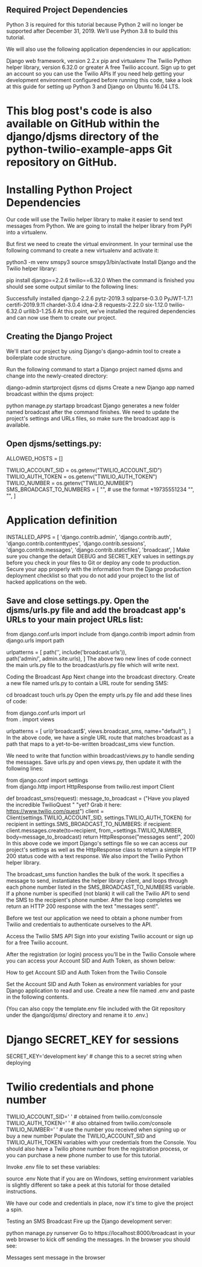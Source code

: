 ## Required Project Dependencies
Python 3 is required for this tutorial because Python 2 will no longer be supported after December 31, 2019. We’ll use Python 3.8 to build this tutorial.

We will also use the following application dependencies in our application:

Django web framework, version 2.2.x
pip and virtualenv
The Twilio Python helper library, version 6.32.0 or greater
A free Twilio account. Sign up to get an account so you can use the Twilio APIs
If you need help getting your development environment configured before running this code, take a look at this guide for setting up Python 3 and Django on Ubuntu 16.04 LTS.

# This blog post's code is also available on GitHub within the django/djsms directory of the python-twilio-example-apps Git repository on GitHub.

# Installing Python Project Dependencies
Our code will use the Twilio helper library to make it easier to send text messages from Python. We are going to install the helper library from PyPI into a virtualenv.

But first we need to create the virtual environment. In your terminal use the following command to create a new virtualenv and activate it:

python3 -m venv smspy3
source smspy3/bin/activate
Install Django and the Twilio helper library:

pip install django==2.2.6 twilio==6.32.0
When the command is finished you should see some output similar to the following lines:

Successfully installed django-2.2.6 pytz-2019.3 sqlparse-0.3.0
PyJWT-1.7.1 certifi-2019.9.11 chardet-3.0.4 idna-2.8 requests-2.22.0 six-1.12.0 twilio-6.32.0 urllib3-1.25.6
At this point, we’ve installed the required dependencies and can now use them to create our project.

## Creating the Django Project
We'll start our project by using Django's django-admin tool to create a boilerplate code structure.



Run the following command to start a Django project named djsms and change into the newly-created directory:

django-admin startproject djsms
cd djsms
Create a new Django app named broadcast within the djsms project:

python manage.py startapp broadcast
Django generates a new folder named broadcast after the command finishes. We need to update the project's settings and URLs files, so make sure the broadcast app is available.

## Open djsms/settings.py:

ALLOWED_HOSTS = []


TWILIO_ACCOUNT_SID = os.getenv("TWILIO_ACCOUNT_SID")
TWILIO_AUTH_TOKEN = os.getenv("TWILIO_AUTH_TOKEN")
TWILIO_NUMBER = os.getenv("TWILIO_NUMBER")
SMS_BROADCAST_TO_NUMBERS = [ 
    "", # use the format +19735551234
    "", 
    "", 
]


# Application definition

INSTALLED_APPS = [ 
    'django.contrib.admin',
    'django.contrib.auth',
    'django.contrib.contenttypes',
    'django.contrib.sessions',
    'django.contrib.messages',
    'django.contrib.staticfiles',
    'broadcast',
]
Make sure you change the default DEBUG and SECRET_KEY values in settings.py before you check in your files to Git or deploy any code to production. Secure your app properly with the information from the Django production deployment checklist so that you do not add your project to the list of hacked applications on the web.

## Save and close settings.py. Open the djsms/urls.py file and add the broadcast app's URLs to your main project URLs list:

from django.conf.urls import include
from django.contrib import admin
from django.urls import path

urlpatterns = [
    path('', include('broadcast.urls')),                                                                                                                                                 
    path('admin/', admin.site.urls),
]
The above two new lines of code connect the main urls.py file to the broadcast/urls.py file which will write next.

Coding the Broadcast App
Next change into the broadcast directory. Create a new file named urls.py to contain a URL route for sending SMS:

cd broadcast
touch urls.py
Open the empty urls.py file and add these lines of code:

from django.conf.urls import url                                                                                                                                                         
from . import views

urlpatterns = [ 
    url(r'broadcast$', views.broadcast_sms, name="default"),
]
In the above code, we have a single URL route that matches broadcast as a path that maps to a yet-to-be-written broadcast_sms view function.

We need to write that function within broadcast/views.py to handle sending the messages. Save urls.py and open views.py, then update it with the following lines:

from django.conf import settings                                                                                                                                                       
from django.http import HttpResponse
from twilio.rest import Client


def broadcast_sms(request):
    message_to_broadcast = ("Have you played the incredible TwilioQuest "
                                                "yet? Grab it here: https://www.twilio.com/quest")
    client = Client(settings.TWILIO_ACCOUNT_SID, settings.TWILIO_AUTH_TOKEN)
    for recipient in settings.SMS_BROADCAST_TO_NUMBERS:
        if recipient:
            client.messages.create(to=recipient,
                                   from_=settings.TWILIO_NUMBER,
                                   body=message_to_broadcast)
    return HttpResponse("messages sent!", 200)
In this above code we import Django's settings file so we can access our project's settings as well as the HttpResponse class to return a simple HTTP 200 status code with a text response. We also import the Twilio Python helper library.

The broadcast_sms function handles the bulk of the work. It specifies a message to send, instantiates the helper library client, and loops through each phone number listed in the SMS_BROADCAST_TO_NUMBERS variable. If a phone number is specified (not blank) it will call the Twilio API to send the SMS to the recipient's phone number. After the loop completes we return an HTTP 200 response with the text "messages sent!".

Before we test our application we need to obtain a phone number from Twilio and credentials to authenticate ourselves to the API.

Access the Twilio SMS API
Sign into your existing Twilio account or sign up for a free Twilio account.

After the registration (or login) process you’ll be in the Twilio Console where you can access your Account SID and Auth Token, as shown below:

How to get Account SID and Auth Token from the Twilio Console

Set the Account SID and Auth Token as environment variables for your Django application to read and use. Create a new file named .env and paste in the following contents.

(You can also copy the template.env file included with the Git repository under the django/djsms/ directory and rename it to .env.)

# Django SECRET_KEY for sessions                                                                                                                              
SECRET_KEY='development key' # change this to a secret string when deploying

# Twilio credentials and phone number
TWILIO_ACCOUNT_SID=' ' # obtained from twilio.com/console
TWILIO_AUTH_TOKEN=' ' # also obtained from twilio.com/console
TWILIO_NUMBER=' ' # use the number you received when signing up or buy a new number
Populate the TWILIO_ACCOUNT_SID and TWILIO_AUTH_TOKEN variables with your credentials from the Console. You should also have a Twilio phone number from the registration process, or you can purchase a new phone number to use for this tutorial.

Invoke .env file to set these variables:

source .env
Note that if you are on Windows, setting environment variables is slightly different so take a peek at this tutorial for those detailed instructions.

We have our code and credentials in place, now it's time to give the project a spin.

Testing an SMS Broadcast
Fire up the Django development server:

python manage.py runserver
Go to https://localhost:8000/broadcast in your web browser to kick off sending the messages. In the browser you should see:

Messages sent message in the browser